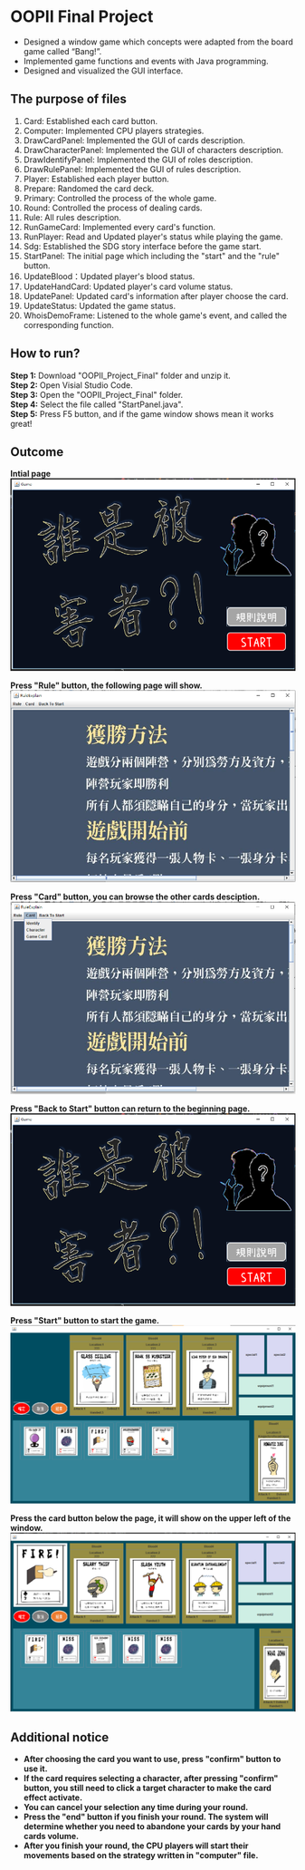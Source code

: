 # OOPII Final Project
* Designed a window game which concepts were adapted from the board game called “Bang!”.
* Implemented game functions and events with Java programming.
* Designed and visualized the GUI interface.

## The purpose of files
1. Card: Established each card button.
2. Computer: Implemented CPU players strategies.
3. DrawCardPanel: Implemented the GUI of cards description.
4. DrawCharacterPanel: Implemented the GUI of characters description.
5. DrawIdentifyPanel: Implemented the GUI of roles description.
6. DrawRulePanel: Implemented the GUI of rules description.
7. Player: Established each player button.
8. Prepare: Randomed the card deck.
9. Primary: Controlled the process of the whole game.
10. Round: Controlled the process of dealing cards.
11. Rule: All rules description.
12. RunGameCard: Implemented every card's function.
13. RunPlayer: Read and Updated player's status while playing the game.
14. Sdg: Established the SDG story interface before the game start.
15. StartPanel: The initial page which including the "start" and the "rule" button.
16. UpdateBlood：Updated player's blood status.
17. UpdateHandCard: Updated player's card volume status.
18. UpdatePanel: Updated card's information after player choose the card. 
19. UpdateStatus: Updated the game status.
20. WhoisDemoFrame: Listened to the whole game's event, and called the corresponding function.

## How to run?

**Step 1:** Download "OOPII_Project_Final" folder and unzip it.<br>
**Step 2:** Open Visial Studio Code.<br>
**Step 3:** Open the "OOPII_Project_Final" folder.<br>
**Step 4:** Select the file called "StartPanel.java".<br>
**Step 5:** Press F5 button, and if the game window shows mean it works great!<br>

## Outcome
**Intial page**<br>
![Alt text](https://github.com/wangjohn5507/OOPII_Final_Project/blob/main/Resource/begin.png?raw=true)

**Press "Rule" button, the following page will show.**<br>
![Alt_text](https://github.com/wangjohn5507/OOPII_Final_Project/blob/main/Resource/rule.png?raw=true)

**Press "Card" button, you can browse the other cards desciption.**<br>
![Alt_text](https://github.com/wangjohn5507/OOPII_Final_Project/blob/main/Resource/return.png?raw=true)

**Press "Back to Start" button can return to the beginning page.**<br>
![Alt_text](https://github.com/wangjohn5507/OOPII_Final_Project/blob/main/Resource/begin.png?raw=true)

**Press "Start" button to start the game.**<br>
![Alt_text](https://github.com/wangjohn5507/OOPII_Final_Project/blob/main/Resource/startgame.png?raw=true)

**Press the card button below the page, it will show on the upper left of the window.**<br>
![Alt_text](https://github.com/wangjohn5507/OOPII_Final_Project/blob/main/Resource/process.png?raw=true)

## Additional notice
* **After choosing the card you want to use, press "confirm" button to use it.**<br>
* **If the card requires selecting a character, after pressing "confirm" button, you still need to click a target character to make the card effect activate.**<br>
* **You can cancel your selection any time during your round.**<br>
* **Press the "end" button if you finish your round. The system will determine whether you need to abandone your cards by your hand cards volume.**<br>
* **After you finish your round, the CPU players will start their movements based on the strategy written in "computer" file.**





